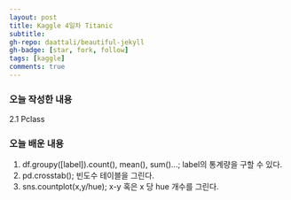 ```yaml
---
layout: post
title: Kaggle 4일차 Titanic
subtitle: 
gh-repo: daattali/beautiful-jekyll
gh-badge: [star, fork, follow]
tags: [kaggle]
comments: true
---
```


### 오늘 작성한 내용  
2.1 Pclass
### 오늘 배운 내용
1. df.groupy([label]).count(), mean(), sum()...; label의 통계량을 구할 수 있다.  
2. pd.crosstab(); 빈도수 테이블을 그린다.  
3. sns.countplot(x,y/hue); x-y 혹은 x 당 hue 개수를 그린다.
